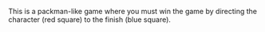 This is a packman-like game where you must win the game by directing the character (red square) to the finish (blue square).
